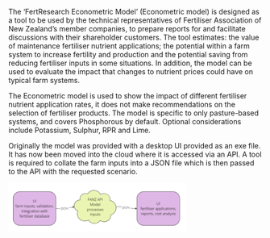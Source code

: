 <div>
  <p>The ‘FertResearch Econometric Model’ (Econometric model) is designed as a tool to be used by the technical representatives of Fertiliser Association of New Zealand’s member companies, to prepare reports for and facilitate discussions with their shareholder customers. The tool estimates: the value of maintenance fertiliser nutrient applications; the potential within a farm system to increase fertility and production and the potential saving from reducing fertiliser inputs in some situations. In addition, the model can be used to evaluate the impact that changes to nutrient prices could have on typical farm systems.</p>
<p>The Econometric model is used to show the impact of different fertiliser nutrient application rates, it does not make recommendations on the selection of fertiliser products. The model is specific to only pasture-based systems, and covers Phosphorous by default. Optional considerations include Potassium, Sulphur, RPR and Lime. </p>
</div>
<div>
  <p>Originally the model was provided with a desktop UI provided as an exe file. It has now been moved into the cloud where it is accessed via an API. A tool is required to collate the farm inputs into a JSON file which is then passed to the API with the requested scenario.</p>
</div>
 <div class="diagram" style="width: 70%;">
      <img src="images/diagram.PNG" alt="API diagram">      
  </div>
